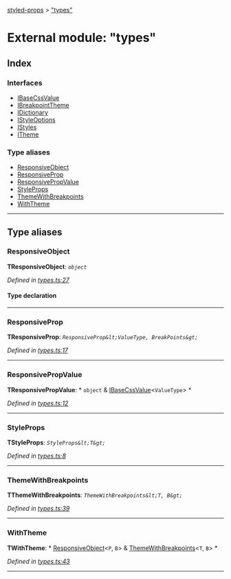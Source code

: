 [styled-props](../README.md) > ["types"](../modules/_types_.md)

# External module: "types"

## Index

### Interfaces

* [IBaseCssValue](../interfaces/_types_.ibasecssvalue.md)
* [IBreakpointTheme](../interfaces/_types_.ibreakpointtheme.md)
* [IDictionary](../interfaces/_types_.idictionary.md)
* [IStyleOptions](../interfaces/_types_.istyleoptions.md)
* [IStyles](../interfaces/_types_.istyles.md)
* [ITheme](../interfaces/_types_.itheme.md)

### Type aliases

* [ResponsiveObject](_types_.md#responsiveobject)
* [ResponsiveProp](_types_.md#responsiveprop)
* [ResponsivePropValue](_types_.md#responsivepropvalue)
* [StyleProps](_types_.md#styleprops)
* [ThemeWithBreakpoints](_types_.md#themewithbreakpoints)
* [WithTheme](_types_.md#withtheme)

---

## Type aliases

<a id="responsiveobject"></a>

###  ResponsiveObject

**ΤResponsiveObject**: *`object`*

*Defined in [types.ts:27](https://github.com/johanneslumpe/styled-props/blob/892c9ca/src/types.ts#L27)*

#### Type declaration

___
<a id="responsiveprop"></a>

###  ResponsiveProp

**ΤResponsiveProp**: *`ResponsiveProp&lt;ValueType, BreakPoints&gt;`*

*Defined in [types.ts:17](https://github.com/johanneslumpe/styled-props/blob/892c9ca/src/types.ts#L17)*

___
<a id="responsivepropvalue"></a>

###  ResponsivePropValue

**ΤResponsivePropValue**: * `object` & [IBaseCssValue](../interfaces/_types_.ibasecssvalue.md)<`ValueType`>
*

*Defined in [types.ts:12](https://github.com/johanneslumpe/styled-props/blob/892c9ca/src/types.ts#L12)*

___
<a id="styleprops"></a>

###  StyleProps

**ΤStyleProps**: *`StyleProps&lt;T&gt;`*

*Defined in [types.ts:8](https://github.com/johanneslumpe/styled-props/blob/892c9ca/src/types.ts#L8)*

___
<a id="themewithbreakpoints"></a>

###  ThemeWithBreakpoints

**ΤThemeWithBreakpoints**: *`ThemeWithBreakpoints&lt;T, B&gt;`*

*Defined in [types.ts:39](https://github.com/johanneslumpe/styled-props/blob/892c9ca/src/types.ts#L39)*

___
<a id="withtheme"></a>

###  WithTheme

**ΤWithTheme**: * [ResponsiveObject](_types_.md#responsiveobject)<`P`, `B`> & [ThemeWithBreakpoints](_types_.md#themewithbreakpoints)<`T`, `B`>
*

*Defined in [types.ts:43](https://github.com/johanneslumpe/styled-props/blob/892c9ca/src/types.ts#L43)*

___


